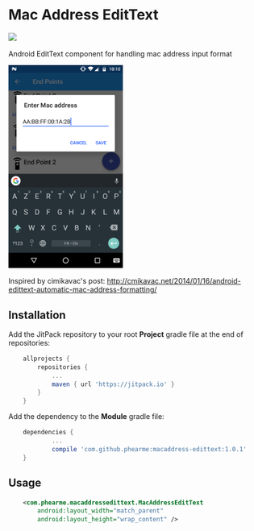 # Mac Address EditText
[![](https://jitpack.io/v/phearme/macaddress-edittext.svg)](https://jitpack.io/#phearme/macaddress-edittext)

Android EditText component for handling mac address input format

<img src="art/s001.png" width="45%" />

Inspired by cimikavac's post: http://cmikavac.net/2014/01/16/android-edittext-automatic-mac-address-formatting/
## Installation
Add the JitPack repository to your root **Project** gradle file at the end of repositories:
```gradle
	allprojects {
		repositories {
			...
			maven { url 'https://jitpack.io' }
		}
	}
```
Add the dependency to the **Module** gradle file:
```gradle
	dependencies {
	        ...
          	compile 'com.github.phearme:macaddress-edittext:1.0.1'
	}
```
## Usage
```xml
    <com.phearme.macaddressedittext.MacAddressEditText
        android:layout_width="match_parent"
        android:layout_height="wrap_content" />
```
